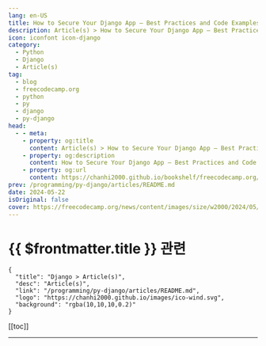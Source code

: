 ```yaml
---
lang: en-US
title: How to Secure Your Django App – Best Practices and Code Examples
description: Article(s) > How to Secure Your Django App – Best Practices and Code Examples
icon: iconfont icon-django
category: 
  - Python
  - Django
  - Article(s)
tag: 
  - blog
  - freecodecamp.org
  - python
  - py
  - django
  - py-django
head:
  - - meta:
    - property: og:title
      content: Article(s) > How to Secure Your Django App – Best Practices and Code Examples
    - property: og:description
      content: How to Secure Your Django App – Best Practices and Code Examples
    - property: og:url
      content: https://chanhi2000.github.io/bookshelf/freecodecamp.org/how-to-secure-your-django-app.html
prev: /programming/py-django/articles/README.md
date: 2024-05-22
isOriginal: false
cover: https://freecodecamp.org/news/content/images/size/w2000/2024/05/Blog-Banner---Template--2-.png
---
```


# {{ $frontmatter.title }} 관련

```component VPCard
{
  "title": "Django > Article(s)",
  "desc": "Article(s)",
  "link": "/programming/py-django/articles/README.md",
  "logo": "https://chanhi2000.github.io/images/ico-wind.svg",
  "background": "rgba(10,10,10,0.2)"
}
```

[[toc]]

---

<SiteInfo
  name="How to Secure Your Django App – Best Practices and Code Examples"
  desc="As a software developer or engineer, it's not enough to know how to build useful solutions – you must also ensure that they are secure. Prioritizing your users is crucial when developing and deploying your software because if users can't use your app, it becomes useless. In this guide, we..."
  url="https://freecodecamp.org/news/how-to-secure-your-django-app"
  logo="https://cdn.freecodecamp.org/universal/favicons/favicon.ico"
  preview="https://freecodecamp.org/news/content/images/size/w2000/2024/05/Blog-Banner---Template--2-.png"/>

<!-- TODO: 작성 -->

